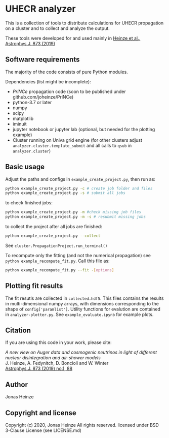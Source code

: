 UHECR analyzer
==============

This is a collection of tools to distribute calculations for UHECR propagation on a cluster and to collect and analyze the output.

These tools were developed for and used mainly in [Heinze et al., Astrophys.J. 873 (2019)](https://doi.org/10.3847/1538-4357/ab05ce)

Software requirements
---------------------

The majority of the code consists of pure Python modules.

Dependencies (list might be incomplete):

- *PriNCe* propagation code (soon to be published under github.com/joheinze/PriNCe)
- python-3.7 or later
- numpy
- scipy
- matplotlib
- iminuit
- jupyter notebook or jupyter lab (optional, but needed for the plotting example)
- Cluster running on Univa grid engine (for other clusters adjust `analyzer.cluster.template_submit` and all calls to `qsub` in `analyzer.cluster`)

Basic usage
-----------

Adjust the paths and configs in `example_create_project.py`, then run as:

```bash
python example_create_project.py -c # create job folder and files
python example_create_project.py -s # submit all jobs
```

to check finished jobs:

```bash
python example_create_project.py -m #check missing job files
python example_create_project.py -m -s # resubmit missing jobs
```

to collect the project after all jobs are finished:

```bash
python example_create_project.py --collect
```

See `cluster.PropagationProject.run_terminal()`

To recompute only the fitting (and not the numerical propagation) see `python example_recompute_fit.py`. Call this file as:

```bash
python example_recompute_fit.py --fit -[options]
```

Plotting fit results
--------------------

The fit resutls are collected in `collected.hdf5`. This files contains the results in multi-dimensional numpy arrays, with dimensions corresponding to the shape of `config['paramlist']`. Utility functions for evalution are contained in `analyzer-plotter.py`. See `example_evaluate.ipynb` for example plots.

Citation
--------

If you are using this code in your work, please cite:

*A new view on Auger data and cosmogenic neutrinos in light of different nuclear disintegration and air-shower models*  
J. Heinze, A. Fedynitch, D. Boncioli and W. Winter  
[Astrophys.J. 873 (2019) no.1, 88](https://doi.org/10.3847/1538-4357/ab05ce)

Author
------------

Jonas Heinze

Copyright and license
---------------------

Copyright (c) 2020, Jonas Heinze All rights reserved.
licensed under BSD 3-Clause License (see LICENSE.md)
